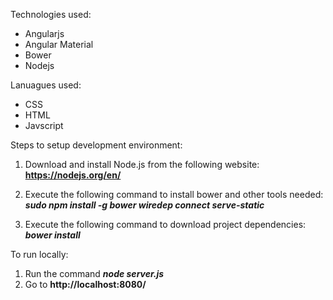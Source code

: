 Technologies used:
* Angularjs
* Angular Material
* Bower
* Nodejs

Lanuagues used:
* CSS
* HTML
* Javscript

Steps to setup development environment:

1. Download and install Node.js from the following website:
**https://nodejs.org/en/**

2. Execute the following command to install bower and other tools needed:  
***sudo npm install -g bower wiredep connect serve-static***

3. Execute the following command to download project dependencies:  
***bower install***

To run locally:
1. Run the command ***node server.js***
2. Go to **http://localhost:8080/**

